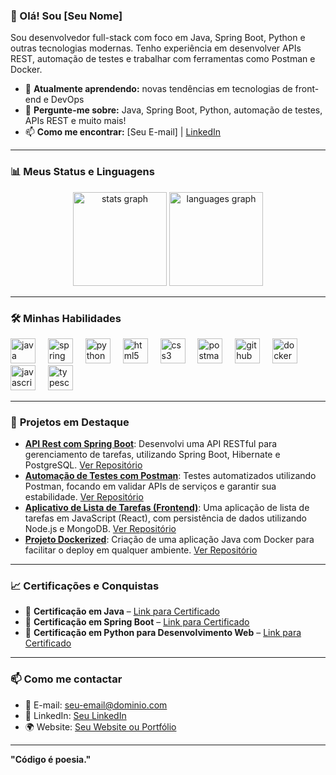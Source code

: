 ### 👋 Olá! Sou [Seu Nome]
Sou desenvolvedor full-stack com foco em Java, Spring Boot, Python e outras tecnologias modernas. Tenho experiência em desenvolver APIs REST, automação de testes e trabalhar com ferramentas como Postman e Docker.

- 🌱 **Atualmente aprendendo:** novas tendências em tecnologias de front-end e DevOps
- 💬 **Pergunte-me sobre:** Java, Spring Boot, Python, automação de testes, APIs REST e muito mais!
- 📫 **Como me encontrar:** [Seu E-mail] | [LinkedIn](link-para-seu-linkedin)

---
### 📊 **Meus Status e Linguagens**

<div align="center">
  <img src="https://github-readme-stats.vercel.app/api?username=hgnevess&hide_title=false&hide_rank=false&show_icons=true&include_all_commits=true&count_private=true&disable_animations=false&theme=dracula&locale=en&hide_border=false&order=1" height="150" alt="stats graph" />
  <img src="https://github-readme-stats.vercel.app/api/top-langs?username=hgnevess&locale=en&hide_title=false&layout=compact&card_width=320&langs_count=5&theme=dracula&hide_border=false&order=2" height="150" alt="languages graph" />
</div>

---
### 🛠️ **Minhas Habilidades**

<div align="left">
  <img src="https://skillicons.dev/icons?i=java" height="40" alt="java logo" />
  <img width="12" />
  <img src="https://skillicons.dev/icons?i=spring" height="40" alt="spring boot logo" />
  <img width="12" />
  <img src="https://skillicons.dev/icons?i=py" height="40" alt="python logo" />
  <img width="12" />
  <img src="https://skillicons.dev/icons?i=html" height="40" alt="html5 logo" />
  <img width="12" />
  <img src="https://skillicons.dev/icons?i=css" height="40" alt="css3 logo" />
  <img width="12" />
  <img src="https://skillicons.dev/icons?i=postman" height="40" alt="postman logo" />
  <img width="12" />
  <img src="https://skillicons.dev/icons?i=github" height="40" alt="github logo" />
  <img width="12" />
  <img src="https://skillicons.dev/icons?i=docker" height="40" alt="docker logo" />
  <img width="12" />
  <img src="https://skillicons.dev/icons?i=js" height="40" alt="javascript logo" />
  <img width="12" />
  <img src="https://skillicons.dev/icons?i=typescript" height="40" alt="typescript logo" />
</div>

---
### 🚀 **Projetos em Destaque**

- **[API Rest com Spring Boot](link-do-repositório)**: Desenvolvi uma API RESTful para gerenciamento de tarefas, utilizando Spring Boot, Hibernate e PostgreSQL. [Ver Repositório](link-do-repositório)
- **[Automação de Testes com Postman](link-do-repositório)**: Testes automatizados utilizando Postman, focando em validar APIs de serviços e garantir sua estabilidade. [Ver Repositório](link-do-repositório)
- **[Aplicativo de Lista de Tarefas (Frontend)](link-do-repositório)**: Uma aplicação de lista de tarefas em JavaScript (React), com persistência de dados utilizando Node.js e MongoDB. [Ver Repositório](link-do-repositório)
- **[Projeto Dockerized](link-do-repositório)**: Criação de uma aplicação Java com Docker para facilitar o deploy em qualquer ambiente. [Ver Repositório](link-do-repositório)

---
### 📈 **Certificações e Conquistas**

- 🏅 **Certificação em Java** – [Link para Certificado](link-do-certificado)
- 🏅 **Certificação em Spring Boot** – [Link para Certificado](link-do-certificado)
- 🏅 **Certificação em Python para Desenvolvimento Web** – [Link para Certificado](link-do-certificado)

---
### 📫 **Como me contactar**

- 📧 E-mail: [seu-email@dominio.com](mailto:seu-email@dominio.com)
- 🔗 LinkedIn: [Seu LinkedIn](link-para-seu-linkedin)
- 🌍 Website: [Seu Website ou Portfólio](link-para-seu-site)

---
**"Código é poesia."**
